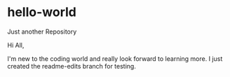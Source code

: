 # hello-world
Just another Repository

Hi All,

I'm new to the coding world and really look forward to learning more. I just created the readme-edits branch for testing.
